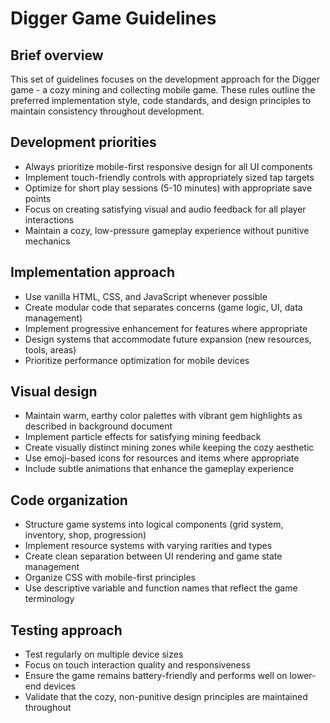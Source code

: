 # Digger Game Guidelines

## Brief overview
This set of guidelines focuses on the development approach for the Digger game - a cozy mining and collecting mobile game. These rules outline the preferred implementation style, code standards, and design principles to maintain consistency throughout development.

## Development priorities
- Always prioritize mobile-first responsive design for all UI components
- Implement touch-friendly controls with appropriately sized tap targets
- Optimize for short play sessions (5-10 minutes) with appropriate save points
- Focus on creating satisfying visual and audio feedback for all player interactions
- Maintain a cozy, low-pressure gameplay experience without punitive mechanics

## Implementation approach
- Use vanilla HTML, CSS, and JavaScript whenever possible
- Create modular code that separates concerns (game logic, UI, data management)
- Implement progressive enhancement for features where appropriate
- Design systems that accommodate future expansion (new resources, tools, areas)
- Prioritize performance optimization for mobile devices

## Visual design
- Maintain warm, earthy color palettes with vibrant gem highlights as described in background document
- Implement particle effects for satisfying mining feedback
- Create visually distinct mining zones while keeping the cozy aesthetic
- Use emoji-based icons for resources and items where appropriate
- Include subtle animations that enhance the gameplay experience

## Code organization
- Structure game systems into logical components (grid system, inventory, shop, progression)
- Implement resource systems with varying rarities and types
- Create clean separation between UI rendering and game state management
- Organize CSS with mobile-first principles
- Use descriptive variable and function names that reflect the game terminology

## Testing approach
- Test regularly on multiple device sizes
- Focus on touch interaction quality and responsiveness
- Ensure the game remains battery-friendly and performs well on lower-end devices
- Validate that the cozy, non-punitive design principles are maintained throughout
